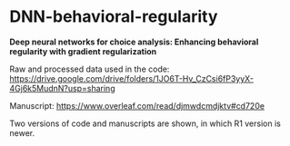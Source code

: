 # DNN-behavioral-regularity
**Deep neural networks for choice analysis: Enhancing behavioral regularity with gradient regularization**

Raw and processed data used in the code: https://drive.google.com/drive/folders/1JO6T-Hv_CzCsi6fP3yyX-4Gj6k5MudnN?usp=sharing

Manuscript: https://www.overleaf.com/read/djmwdcmdjktv#cd720e

Two versions of code and manuscripts are shown, in which R1 version is newer.
